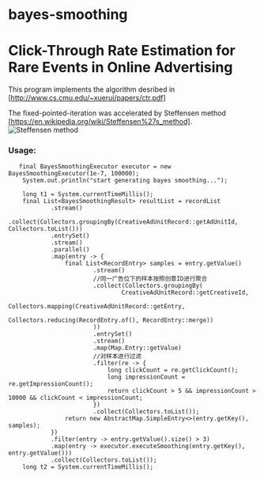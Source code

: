 # bayes-smoothing
# Click-Through Rate Estimation for Rare Events in Online Advertising

  This program implements the algorithm desribed in [http://www.cs.cmu.edu/~xuerui/papers/ctr.pdf]
  
  The fixed-pointed-iteration was accelerated by Steffensen method [https://en.wikipedia.org/wiki/Steffensen%27s_method].
  ![Steffensen method](./steffensen.png)
  
  ### Usage:
  
       final BayesSmoothingExecutor executor = new BayesSmoothingExecutor(1e-7, 100000);
        System.out.println("start generating bayes smoothing...");

        long t1 = System.currentTimeMillis();
        final List<BayesSmoothingResult> resultList = recordList
                .stream()
                .collect(Collectors.groupingBy(CreativeAdUnitRecord::getAdUnitId, Collectors.toList()))
                .entrySet()
                .stream()
                .parallel()
                .map(entry -> {
                    final List<RecordEntry> samples = entry.getValue()
                            .stream()
                            //同一广告位下的样本按照创意ID进行聚合
                            .collect(Collectors.groupingBy(
                                    CreativeAdUnitRecord::getCreativeId,
                                    Collectors.mapping(CreativeAdUnitRecord::getEntry,
                                            Collectors.reducing(RecordEntry.of(), RecordEntry::merge))
                            ))
                            .entrySet()
                            .stream()
                            .map(Map.Entry::getValue)
                            //对样本进行过滤
                            .filter(re -> {
                                long clickCount = re.getClickCount();
                                long impressionCount = re.getImpressionCount();
                                return clickCount > 5 && impressionCount > 10000 && clickCount < impressionCount;
                            })
                            .collect(Collectors.toList());
                    return new AbstractMap.SimpleEntry<>(entry.getKey(), samples);
                })
                .filter(entry -> entry.getValue().size() > 3)
                .map(entry -> executor.executeSmoothing(entry.getKey(), entry.getValue()))
                .collect(Collectors.toList());
        long t2 = System.currentTimeMillis();
